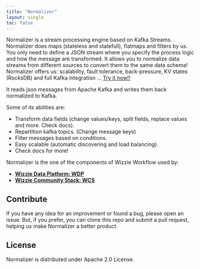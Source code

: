 ```yaml
---
title: "Normalizer"
layout: single
toc: false
---
```


Normalizer is a stream processing engine based on Kafka Streams. Normalizer does maps (stateless and statefull), flatmaps and filters by us. You only need to define a JSON stream where you specify the process logic and how the message are transformed.
It allows you to normalize data streams from different sources to convert them to the same data schema!
Normalizer offers us: scalability, fault tolerance, back-pressure, KV states (RocksDB) and full Kafka integration ... [Try it now!!](https://wizzie-io.github.io/normalizer/getting_started/base_tutorial)

It reads json messages from Apache Kafka and writes them back normalized to Kafka.
 
Some of its abilities are:

* Transform data fields (change values/keys, split fields, replace values and more. Check docs).
* Repartition kafka topics. (Change message keys)
* Filter messages based on conditions.
* Easy scalable (automatic discovering and load balancing).
* Check docs for more!

Normalizer is the one of the components of Wizzie Workflow used by:

* **[Wizzie Data Platform: WDP](https://wizzie.io/what-is-wizzie/#platform)**
* **[Wizzie Community Stack: WCS](https://github.com/wizzie-io/community-stack)**

## Contribute
If you have any idea for an improvement or found a bug, please open an issue. But, if you prefer, you can clone this repo and submit a pull request, helping us make Normalizer a better product.

## License
Normalizer is distributed under Apache 2.0 License.
